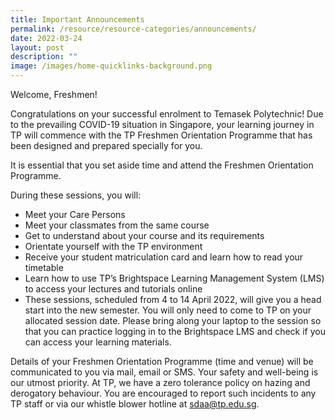 ```yaml
---
title: Important Announcements
permalink: /resource/resource-categories/announcements/
date: 2022-03-24
layout: post
description: ""
image: /images/home-quicklinks-background.png
---
```

Welcome, Freshmen!

Congratulations on your successful enrolment to Temasek Polytechnic! Due to the prevailing COVID-19 situation in Singapore, your learning journey in TP will commence with the TP Freshmen Orientation Programme that has been designed and prepared specially for you.

It is essential that you set aside time and attend the Freshmen Orientation Programme.

During these sessions, you will:

* Meet your Care Persons
* Meet your classmates from the same course
* Get to understand about your course and its requirements
* Orientate yourself with the TP environment
* Receive your student matriculation card and learn how to read your timetable
* Learn how to use TP’s Brightspace Learning Management System (LMS) to access your lectures and tutorials online
* These sessions, scheduled from 4 to 14 April 2022, will give you a head start into the new semester. You will only need to come to TP on your allocated session date. Please bring along your laptop to the session so that you can practice logging in to the Brightspace LMS and check if you can access your learning materials.

Details of your Freshmen Orientation Programme (time and venue) will be communicated to you via mail, email or SMS. Your safety and well-being is our utmost priority. At TP, we have a zero tolerance policy on hazing and derogatory behaviour. You are encouraged to report such incidents to any TP staff or via our whistle blower hotline at sdaa@tp.edu.sg.